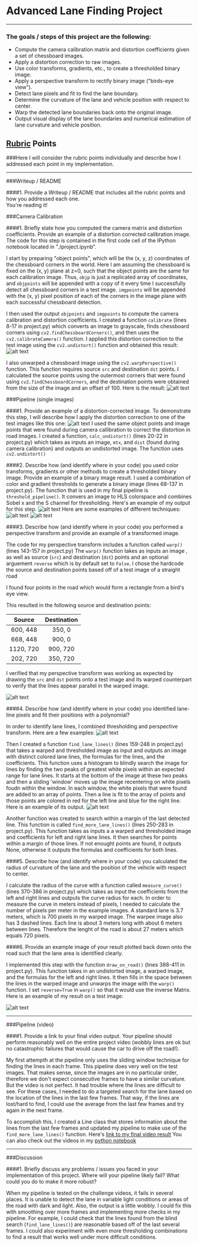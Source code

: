 # Advanced Lane Finding Project
---
### The goals / steps of this project are the following:

* Compute the camera calibration matrix and distortion coefficients given a set of chessboard images.
* Apply a distortion correction to raw images.
* Use color transforms, gradients, etc., to create a thresholded binary image.
* Apply a perspective transform to rectify binary image ("birds-eye view").
* Detect lane pixels and fit to find the lane boundary.
* Determine the curvature of the lane and vehicle position with respect to center.
* Warp the detected lane boundaries back onto the original image.
* Output visual display of the lane boundaries and numerical estimation of lane curvature and vehicle position.

[//]: # (Image References)

[image1]: ./output_images/distortion.png "Undistorted"
[image2]: ./output_images/warped.png "Warped Chessboard"
[image3]: ./output_images/Undistorted.png "Undistorted Road"
[image4]: ./output_images/Warped.png "Warped Road Example"
[image5]: ./output_images/Thresholds.png "Binary Examples"
[image6]: ./output_images/Thresholded_S.png "Binary Color"
[image7]: ./output_images/combined_thresholds.png "Combined Thresholds"
[image8]: ./output_images/Thresholded_and_Warped.png "Thresholded and Warped"
[image9]: ./output_images/find_lines.png "Sliding Window"
[image10]: ./output_images/Output.png "Output Example"
[image11]: ./output_images/final_test_imgs "Final Test Images"
[video1]: ./project_result.mp4 "First Attempt"
[video2]: ./final_project_result.mp4 "Final Video"
[video3]: ./challenge_video_result.mp4 "Challenge Video"
[video4]: ./harder_challenge_result.mp4 "Harder Challenge Video"

## [Rubric](https://review.udacity.com/#!/rubrics/571/view) Points
###Here I will consider the rubric points individually and describe how I addressed each point in my implementation.  

---
###Writeup / README

####1. Provide a Writeup / README that includes all the rubric points and how you addressed each one.  
You're reading it!

###Camera Calibration

####1. Briefly state how you computed the camera matrix and distortion coefficients. Provide an example of a distortion corrected calibration image.
The code for this step is contained in the first code cell of the IPython notebook located in "./project.ipynb".  

I start by preparing "object points", which will be the (x, y, z) coordinates of the chessboard corners in the world. Here I am assuming the chessboard is fixed on the (x, y) plane at z=0, such that the object points are the same for each calibration image.  Thus, `objp` is just a replicated array of coordinates, and `objpoints` will be appended with a copy of it every time I successfully detect all chessboard corners in a test image.  `imgpoints` will be appended with the (x, y) pixel position of each of the corners in the image plane with each successful chessboard detection.  

I then used the output `objpoints` and `imgpoints` to compute the camera calibration and distortion coefficients. I created a function `calibrate` (lines 8-17 in project.py) which converts an image to grayscale, finds chessboard corners using `cv2.findChessboardCorners()`, and then uses the `cv2.calibrateCamera()` function. I applied this distortion correction to the test image using the `cv2.undistort()` function and obtained this result: 
![alt text][image1]

I also unwarped a chessboard image using the `cv2.warpPerspective()` function. This function requires source `src` and destination `dst` points. I calculated the source points using the outermost corners that were found using `cv2.findChessboardCorners`, and the destination points were obtained from the size of the image and an offset of 100. Here is the result:
![alt text][image2]

###Pipeline (single images)

####1. Provide an example of a distortion-corrected image.
To demonstrate this step, I will describe how I apply the distortion correction to one of the test images like this one:
![alt text][image3]
I used the same object points and image points that were found during camera callibration to correct the distortion in road images. I created a function,  `calc_undistort()` (lines 20-22 in project.py) which takes as inputs an image, `mtx`, and `dist` (found during camera calibration) and outputs an undistorted image. The function uses `cv2.undistort()`


####2. Describe how (and identify where in your code) you used color transforms, gradients or other methods to create a thresholded binary image.  Provide an example of a binary image result.
I used a combination of color and gradient thresholds to generate a binary image (lines 68-137 in project.py). The function that is used in my final pipeline is `threshold_pipeline()`. It convers an image to HLS colorspace and combines Sobel x and the S channel for thresholding. Here's an example of my output for this step.
![alt text][image7]
Here are some examples of different techniques:
![alt text][image5]
![alt text][image6]

####3. Describe how (and identify where in your code) you performed a perspective transform and provide an example of a transformed image.

The code for my perspective transform includes a function called `warp()` (lines 143-157 in project.py) The `warp()` function takes as inputs an image , as well as source (`src`) and destination (`dst`) points and an optional arguement `reverse` which is by default set to `False`.  I chose the hardcode the source and destination points based off of a test image of a straight road

I found four points in the road which would form a rectangle from a bird's eye view.

This resulted in the following source and destination points:

| Source        | Destination   | 
|:-------------:|:-------------:| 
| 600, 448      | 350, 0        | 
| 668, 448      | 900, 0        |
| 1120, 720     | 900, 720      |
| 202, 720      | 350, 720      |

I verified that my perspective transform was working as expected by drawing the `src` and `dst` points onto a test image and its warped counterpart to verify that the lines appear parallel in the warped image.

![alt text][image4]

####4. Describe how (and identify where in your code) you identified lane-line pixels and fit their positions with a polynomial?

In order to identify lane lines, I combined thresholding and perspective transform. Here are a few examples:
![alt text][image8]

Then I created a function `find_lane_lines()` (lines 159-248 in project.py) that takes a warped and thresholded image as input and outputs an image with distinct colored lane lines, the formulas for the lines, and the coefficients. This function uses a histogram to blindly search the image for lines by finding the two peaks of greatest white pixels within an expected range for lane lines. It starts at the bottom of the image at these two peaks and then a sliding 'window' moves up the image recentering on white pixels foudn within the window. In each window, the white pixels that were found are added to an array of points. Then a line is fit to the array of points and those points are colored in red for the left line and blue for the right line. Here is an example of its output.
![alt text][image9]

Another function was created to search within a margin of the last detected line. This function is called `find_more_lane_lines()` (lines 250-283 in project.py). This function takes as inputs a a warped and thresholded image and coefficients for left and right lane lines. It then searches for points within a margin of those lines. If not enought points are found, it outputs None, otherwise it outputs the formulas and coefficients for both lines.

####5. Describe how (and identify where in your code) you calculated the radius of curvature of the lane and the position of the vehicle with respect to center.

I calculate the radius of the curve with a function called `measure_curve()` (lines 370-386 in project.py) which takes as input the coefficients from the left and right lines and outputs the curve radius for each. In order to measure the curve in meters instead of pixels, I needed to calculate the number of pixels per meter in the example images. A standard lane is 3.7 meters, which is 700 pixels in my warped image. The warpee image also has 3 dashed lines. Each line is about 3 meters long with about 6 meters between lines. Therefore the lenght of the road is about 27 meters which equals 720 pixels.

####6. Provide an example image of your result plotted back down onto the road such that the lane area is identified clearly.

I implemented this step with the function `draw_on_road()` (lines 388-411 in project.py). This function takes in an undistorted image, a warped image, and the formulas for the left and right lines. It then fills in the space between the lines in the warped image and unwarps the image with the `warp()` function. I set `reverse=True` in `warp()` so that it would use the inverse Matrix. Here is an example of my result on a test image:

![alt text][image10]

---

###Pipeline (video)

####1. Provide a link to your final video output.  Your pipeline should perform reasonably well on the entire project video (wobbly lines are ok but no catastrophic failures that would cause the car to drive off the road!).

My first attempth at the pipeline only uses the sliding window technique for finding the lines in each frame. This pipeline does very well on the test images. That makes sense, since the images are in no particular order, therefore we don't expect consecutive frames to have a similar curvature. But the video is not perfect. It had trouble where the lines are difficult to see. For these cases, I needed to do a targeted search for the lane based on the location of the lines in the last few frames. That way, if the lines are lost/hard to find, I could use the average from the last few frames and try again in the next frame. 

To accomplish this, I created a Line class that stores information about the lines from the last few frames and updated my pipeline to make use of the `find_more_lane_lines()` function.
Here's [link to my final video result](./final_project_result.mp4.zip)
You can also check out the videos in my [python notebook](https://github.com/CassLamendola/Advanced-Lane-Finding/blob/master/project.ipynb)

---

###Discussion

####1. Briefly discuss any problems / issues you faced in your implementation of this project.  Where will your pipeline likely fail?  What could you do to make it more robust?

When my pipeline is tested on the challenge videos, it fails in several places. It is unable to detect the lane in variable light conditions or areas of the road with dark and light. Also, the output is a little wobbly. I could fix this with smoothing over more frames and implementing more checks in my pipeline. For example, I could check that the lines found from the blind search (`find_lane_lines()`) are reasonable based off of the last several frames. I could also experiment with even more thresholding combinations to find a result that works well under more difficult conditions.

